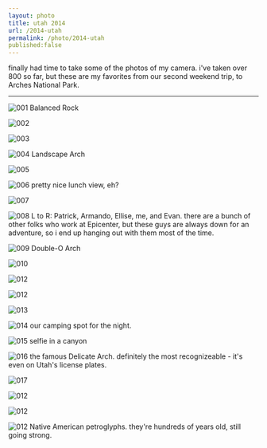 ```yaml
---
layout: photo
title: utah 2014
url: /2014-utah
permalink: /photo/2014-utah
published:false
---
```


finally had time to take some of the photos of my camera. i've taken over 800 so far, but these are my favorites from our second weekend trip, to Arches National Park. 

---

![001](../../img/photo/2014-utah/02/001.jpg)
Balanced Rock

![002](../../img/photo/2014-utah/02/002.jpg)

![003](../../img/photo/2014-utah/02/003.jpg)

![004](../../img/photo/2014-utah/02/004.jpg)
Landscape Arch

![005](../../img/photo/2014-utah/02/005.jpg)

![006](../../img/photo/2014-utah/02/006.jpg)
pretty nice lunch view, eh?

![007](../../img/photo/2014-utah/02/007.jpg)

![008](../../img/photo/2014-utah/02/008.jpg)
L to R: Patrick, Armando, Ellise, me, and Evan. there are a bunch of other folks who work at Epicenter, but these guys are always down for an adventure, so i end up hanging out with them most of the time.

![009](../../img/photo/2014-utah/02/009.jpg)
Double-O Arch

![010](../../img/photo/2014-utah/02/010.jpg)

![012](../../img/photo/2014-utah/02/011.jpg)

![012](../../img/photo/2014-utah/02/012.jpg)

![013](../../img/photo/2014-utah/02/013.jpg)

![014](../../img/photo/2014-utah/02/014.jpg)
our camping spot for the night.

![015](../../img/photo/2014-utah/02/015.jpg)
selfie in a canyon

![016](../../img/photo/2014-utah/02/016.jpg)
the famous Delicate Arch. definitely the most recognizeable - it's even on Utah's license plates.

![017](../../img/photo/2014-utah/02/017.jpg)

![012](../../img/photo/2014-utah/02/018.jpg)

![012](../../img/photo/2014-utah/02/019.jpg)

![012](../../img/photo/2014-utah/02/020.jpg)
Native American petroglyphs. they're hundreds of years old, still going strong.


